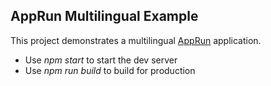 ## AppRun Multilingual Example

This project demonstrates a multilingual [AppRun](https://github.com/yysun/apprun) application.

* Use _npm start_ to start the dev server
* Use _npm run build_ to build for production